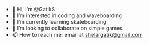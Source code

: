 - 👋 Hi, I’m @GatikS
- 👀 I’m interested in coding and waveboarding
- 🌱 I’m currently learning skateboarding
- 💞️ I’m looking to collaborate on simple games
- 📫 How to reach me: email at shelargatik@gmail.com

<!---
GatikS/GatikS is a ✨ special ✨ repository because its `README.md` (this file) appears on your GitHub profile.
You can click the Preview link to take a look at your changes.
--->
